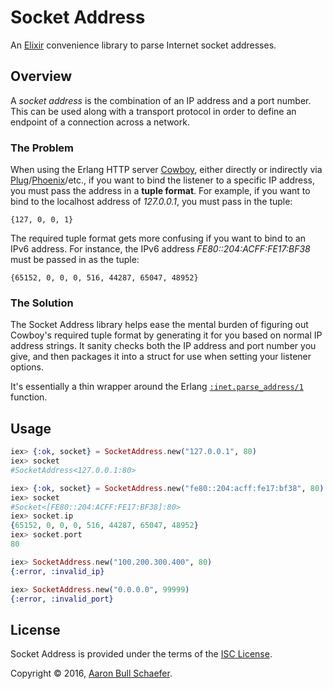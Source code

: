Socket Address
==============

An [Elixir][] convenience library to parse Internet socket addresses.

[Elixir]: http://elixir-lang.org/

Overview
--------

A *socket address* is the combination of an IP address and a port number. This
can be used along with a transport protocol in order to define an endpoint of
a connection across a network.

### The Problem

When using the Erlang HTTP server [Cowboy][], either directly or indirectly via
[Plug][]/[Phoenix][]/etc., if you want to bind the listener to a specific IP
address, you must pass the address in a **tuple format**. For example, if you
want to bind to the localhost address of _127.0.0.1_, you must pass in the
tuple:

    {127, 0, 0, 1}

The required tuple format gets more confusing if you want to bind to an IPv6
address. For instance, the IPv6 address _FE80::204:ACFF:FE17:BF38_ must be
passed in as the tuple:

    {65152, 0, 0, 0, 516, 44287, 65047, 48952}

[Cowboy]: https://github.com/ninenines/cowboy
[Plug]: https://github.com/elixir-lang/plug
[Phoenix]: http://www.phoenixframework.org/

### The Solution

The Socket Address library helps ease the mental burden of figuring out
Cowboy's required tuple format by generating it for you based on normal IP
address strings. It sanity checks both the IP address and port number you give,
and then packages it into a struct for use when setting your listener options.

It's essentially a thin wrapper around the Erlang [`:inet.parse_address/1`][]
function.

[`:inet.parse_address/1`]: http://erlang.org/doc/man/inet.html#parse_address-1

Usage
-----

```elixir
iex> {:ok, socket} = SocketAddress.new("127.0.0.1", 80)
iex> socket
#SocketAddress<127.0.0.1:80>

iex> {:ok, socket} = SocketAddress.new("fe80::204:acff:fe17:bf38", 80)
iex> socket
#Socket<[FE80::204:ACFF:FE17:BF38]:80>
iex> socket.ip
{65152, 0, 0, 0, 516, 44287, 65047, 48952}
iex> socket.port
80

iex> SocketAddress.new("100.200.300.400", 80)
{:error, :invalid_ip}

iex> SocketAddress.new("0.0.0.0", 99999)
{:error, :invalid_port}
```

License
-------

Socket Address is provided under the terms of the
[ISC License](https://en.wikipedia.org/wiki/ISC_license).

Copyright &copy; 2016, [Aaron Bull Schaefer](mailto:aaron@elasticdog.com).
